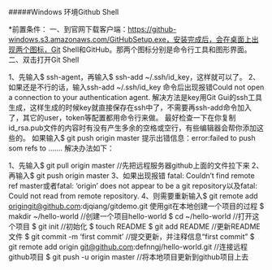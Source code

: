 #####Windows 环境Github Shell 

*前置条件：
一、到官网下载客户端：https://github-windows.s3.amazonaws.com/GitHubSetup.exe，安装完成后，会在桌面上出现两个图标，Git Shell和GitHub。那两个图标分别是命令行工具和图形界面。
二、双击打开Git Shell

1、先输入$ ssh-agent，再输入$ ssh-add ~/.ssh/id_key，这样就可以了。
2、如果还是不行的话，输入ssh-add ~/.ssh/id_key 命令后出现报错Could not open a connection to your authentication agent.
解决方法是key用Git Gui的ssh工具生成，这样生成的时候key就直接保存在ssh中了，不需要再ssh-add命令加入了，其它的user，token等配置都用命令行来做。
最好检查一下在你复制id_rsa.pub文件的内容时有没有产生多余的空格或空行，有些编辑器会帮你添加这些的。
如果输入$ git push origin master
提示出错信息：error:failed to push som refs to …….
解决办法如下：

1、先输入$ git pull origin master //先把远程服务器github上面的文件拉下来
2、再输入$ git push origin master
3、如果出现报错 fatal: Couldn’t find remote ref master或者fatal: ‘origin’ does not appear to be a git repository以及fatal: Could not read from remote repository.
4、则需要重新输入$ git remote add origingit@github.com:djqiang/gitdemo.git
使用git在本地创建一个项目的过程
$ makdir ~/hello-world //创建一个项目hello-world
$ cd ~/hello-world //打开这个项目
$ git init //初始化
$ touch README
$ git add README //更新README文件
$ git commit -m ‘first commit’ //提交更新，并注释信息“first commit”
$ git remote add origin git@github.com:defnngj/hello-world.git //连接远程github项目
$ git push -u origin master //将本地项目更新到github项目上去

